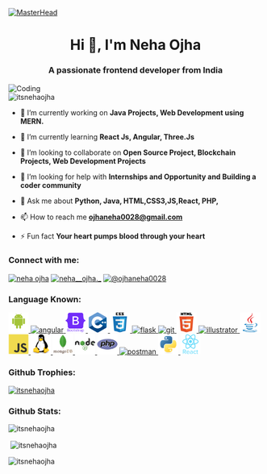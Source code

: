 [![MasterHead](https://mir-s3-cdn-cf.behance.net/project_modules/max_1200/54b6c068097599.5b50bca476b9b.gif)](https://nehaojha.io)

<h1 align="center">Hi 👋, I'm Neha Ojha</h1>
<h3 align="center">A passionate frontend developer from India</h3>
<img align="center" alt="Coding" width="400" hieght="300" src="https://i.pinimg.com/originals/51/8a/fb/518afb1d1cdc07eb7d2b1729f03fe91e.gif">

<div align="left"> <img src="https://komarev.com/ghpvc/?username=itsnehaojha&label=Profile%20views&color=0e75b6&style=flat" alt="itsnehaojha" /> </div>


- 🔭 I’m currently working on **Java Projects, Web Development using MERN.**

- 🌱 I’m currently learning **React Js, Angular, Three.Js**

- 👯 I’m looking to collaborate on **Open Source Project, Blockchain Projects, Web Development Projects**

- 🤝 I’m looking for help with **Internships and Opportunity and Building a coder community**

- 💬 Ask me about **Python, Java, HTML,CSS3,JS,React, PHP,**

- 📫 How to reach me **ojhaneha0028@gmail.com**

- ⚡ Fun fact **Your heart pumps blood through your heart**

<h3 align="left">Connect with me:</h3>
<p align="left">
<a href="https://twitter.com/neha ojha" target="blank"><img align="center" src="https://raw.githubusercontent.com/rahuldkjain/github-profile-readme-generator/master/src/images/icons/Social/twitter.svg" alt="neha ojha" height="30" width="40" /></a>
<a href="https://instagram.com/neha__ojha._" target="blank"><img align="center" src="https://raw.githubusercontent.com/rahuldkjain/github-profile-readme-generator/master/src/images/icons/Social/instagram.svg" alt="neha__ojha._" height="30" width="40" /></a>
<a href="https://www.hackerearth.com/@ojhaneha0028" target="blank"><img align="center" src="https://raw.githubusercontent.com/rahuldkjain/github-profile-readme-generator/master/src/images/icons/Social/hackerearth.svg" alt="@ojhaneha0028" height="30" width="40" /></a>
</p>


<h3 align="left">Language Known:</h3>
    <p align="left"> <a href="https://developer.android.com" target="_blank" rel="noreferrer"> <img
                src="https://raw.githubusercontent.com/devicons/devicon/master/icons/android/android-original-wordmark.svg"
                alt="android" width="40" height="40" /> </a>
                 <a href="https://angular.io" target="_blank"
            rel="noreferrer"> <img src="https://angular.io/assets/images/logos/angular/angular.svg" alt="angular"
                width="40" height="40" /> </a>  <a href="https://getbootstrap.com" target="_blank"
            rel="noreferrer"> <img
                src="https://raw.githubusercontent.com/devicons/devicon/master/icons/bootstrap/bootstrap-plain-wordmark.svg"
                alt="bootstrap" width="40" height="40" /> </a> <a href="https://www.w3schools.com/cpp/" target="_blank"
            rel="noreferrer"> <img
                src="https://raw.githubusercontent.com/devicons/devicon/master/icons/cplusplus/cplusplus-original.svg"
                alt="cplusplus" width="40" height="40" /> </a> <a href="https://www.w3schools.com/css/" target="_blank"
            rel="noreferrer"> <img
                src="https://raw.githubusercontent.com/devicons/devicon/master/icons/css3/css3-original-wordmark.svg"
                alt="css3" width="40" height="40" /> </a> <a href="https://flask.palletsprojects.com/" target="_blank"
            rel="noreferrer"> <img src="https://www.vectorlogo.zone/logos/pocoo_flask/pocoo_flask-icon.svg" alt="flask"
                width="40" height="40" /> </a> <a href="https://git-scm.com/" target="_blank" rel="noreferrer"> <img
                src="https://www.vectorlogo.zone/logos/git-scm/git-scm-icon.svg" alt="git" width="40" height="40" />
        </a> <a href="https://www.w3.org/html/" target="_blank" rel="noreferrer"> <img
                src="https://raw.githubusercontent.com/devicons/devicon/master/icons/html5/html5-original-wordmark.svg"
                alt="html5" width="40" height="40" /> </a> <a href="https://www.adobe.com/in/products/illustrator.html"
            target="_blank" rel="noreferrer"> <img
                src="https://www.vectorlogo.zone/logos/adobe_illustrator/adobe_illustrator-icon.svg" alt="illustrator"
                width="40" height="40" /> </a> <a href="https://www.java.com" target="_blank" rel="noreferrer"> <img
                src="https://raw.githubusercontent.com/devicons/devicon/master/icons/java/java-original.svg" alt="java"
                width="40" height="40" /> </a> <a href="https://developer.mozilla.org/en-US/docs/Web/JavaScript"
            target="_blank" rel="noreferrer"> <img
                src="https://raw.githubusercontent.com/devicons/devicon/master/icons/javascript/javascript-original.svg"
                alt="javascript" width="40" height="40" /> </a> <a href="https://www.linux.org/" target="_blank"
            rel="noreferrer"> <img
                src="https://raw.githubusercontent.com/devicons/devicon/master/icons/linux/linux-original.svg"
                alt="linux" width="40" height="40" /> </a>  <a href="https://www.mongodb.com/" target="_blank" rel="noreferrer"> <img
                src="https://raw.githubusercontent.com/devicons/devicon/master/icons/mongodb/mongodb-original-wordmark.svg"
                alt="mongodb" width="40" height="40" /> </a>  <a href="https://nodejs.org" target="_blank" rel="noreferrer"> <img
                src="https://raw.githubusercontent.com/devicons/devicon/master/icons/nodejs/nodejs-original-wordmark.svg"
                alt="nodejs" width="40" height="40" /> </a> <a href="https://www.php.net" target="_blank"
            rel="noreferrer"> <img
                src="https://raw.githubusercontent.com/devicons/devicon/master/icons/php/php-original.svg" alt="php"
                width="40" height="40" /> </a> <a href="https://postman.com" target="_blank" rel="noreferrer"> <img
                src="https://www.vectorlogo.zone/logos/getpostman/getpostman-icon.svg" alt="postman" width="40"
                height="40" /> </a> <a href="https://www.python.org" target="_blank" rel="noreferrer"> <img
                src="https://raw.githubusercontent.com/devicons/devicon/master/icons/python/python-original.svg"
                alt="python" width="40" height="40" /> </a> <a href="https://reactjs.org/" target="_blank"
            rel="noreferrer"> <img
                src="https://raw.githubusercontent.com/devicons/devicon/master/icons/react/react-original-wordmark.svg"
                alt="react" width="40" height="40" /> </a> </p>


<h3 align="left">Github Trophies: </h3>
<p align="left"><a href="https://github.com/ryo-ma/github-profile-trophy"><img src="https://github-profile-trophy.vercel.app/?username=itsnehaojha" alt="itsnehaojha" /></a> </p>
<h3 align="left" >Github Stats: </h3>
<p><img  src="https://github-readme-stats.vercel.app/api/top-langs?username=itsnehaojha&show_icons=true&locale=en&layout=compact" alt="itsnehaojha" /></p>

<p>&nbsp;<img align="center" src="https://github-readme-stats.vercel.app/api?username=itsnehaojha&show_icons=true&locale=en" alt="itsnehaojha" /></p>

<p><img align="center" src="https://github-readme-streak-stats.herokuapp.com/?user=itsnehaojha&" alt="itsnehaojha" /></p>


